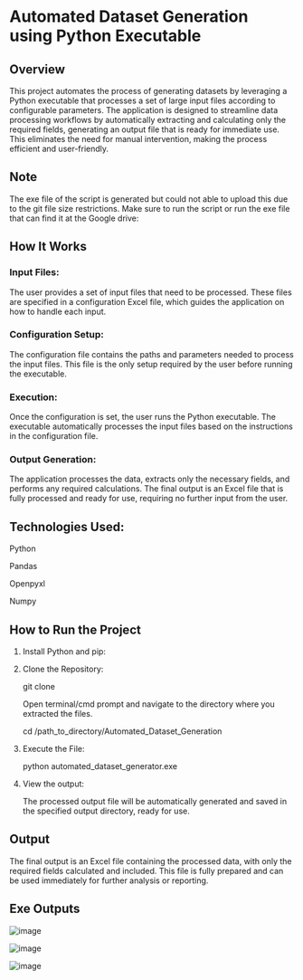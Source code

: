 
# Automated Dataset Generation using Python Executable

## Overview
This project automates the process of generating datasets by leveraging a Python executable that processes a set of large input files according to configurable parameters. The application is designed to streamline data processing workflows by automatically extracting and calculating only the required fields, generating an output file that is ready for immediate use. This eliminates the need for manual intervention, making the process efficient and user-friendly.





## Note

The exe file of the script is generated but could not able to upload this due to the git file size restrictions. Make sure to run the script or run the exe file that can find it at the Google drive: 
## How It Works

### Input Files: 
The user provides a set of input files that need to be processed. These files are specified in a configuration Excel file, which guides the application on how to handle each input.
### Configuration Setup: 
The configuration file contains the paths and parameters needed to process the input files. This file is the only setup required by the user before running the executable.
### Execution: 
Once the configuration is set, the user runs the Python executable. The executable automatically processes the input files based on the instructions in the configuration file.
### Output Generation:
The application processes the data, extracts only the necessary fields, and performs any required calculations. The final output is an Excel file that is fully processed and ready for use, requiring no further input from the user. 
## Technologies Used:

Python

Pandas

Openpyxl

Numpy
## How to Run the Project

1. Install Python and pip:
2. Clone the Repository:

    git clone 
    
    Open terminal/cmd prompt and navigate to the directory where you extracted the files.

    cd /path_to_directory/Automated_Dataset_Generation

3. Execute the File:

    python automated_dataset_generator.exe
4. View the output:

    The processed output file will be automatically generated and saved in the specified output directory, ready for use.

## Output
The final output is an Excel file containing the processed data, with only the required fields calculated and included. This file is fully prepared and can be used immediately for further analysis or reporting.
## Exe Outputs
![image](https://github.com/user-attachments/assets/1c16bc3b-1a7f-4d38-833c-169dcc0f2fb7)

![image](https://github.com/user-attachments/assets/77ae441f-1112-4c10-bcfd-da3eb82d4d84)

![image](https://github.com/user-attachments/assets/09d2a6b9-835f-4ce0-89f0-111f852eed12)


